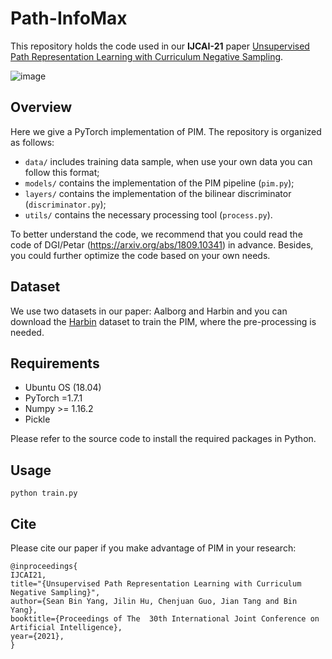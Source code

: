 # Path-InfoMax
This repository holds the code used in our **IJCAI-21** paper [Unsupervised Path Representation Learning with Curriculum Negative Sampling]().

![image](https://github.com/Sean-Bin-Yang/Path-InfoMax/blob/502ea3a57a578b325b704f50eb9808ee5968b744/Fig1.png)

## Overview
Here we give a PyTorch implementation of PIM. The repository is organized as follows:

- `data/` includes training data sample, when use your own data you can follow this format;
- `models/` contains the implementation of the PIM pipeline (`pim.py`);
- `layers/` contains the implementation of the bilinear discriminator (`discriminator.py`);
- `utils/` contains the necessary processing tool (`process.py`).

To better understand the code, we recommend that you could read the code of DGI/Petar (https://arxiv.org/abs/1809.10341) in advance. Besides, you could further optimize the code based on your own needs.

## Dataset
We use two datasets in our paper: Aalborg and Harbin and you can download the [Harbin](https://drive.google.com/file/d/1tdgarnn28CM01o9hbeKLUiJ1o1lskrqA/view) dataset to train the PIM, where the pre-processing is needed.

## Requirements

  * Ubuntu OS (18.04)
  * PyTorch =1.7.1
  * Numpy >= 1.16.2
  * Pickle

Please refer to the source code to install the required packages in Python.

## Usage

```python train.py```

## Cite
Please cite our paper if you make advantage of PIM in your research:

```
@inproceedings{
IJCAI21,
title="{Unsupervised Path Representation Learning with Curriculum Negative Sampling}",
author={Sean Bin Yang, Jilin Hu, Chenjuan Guo, Jian Tang and Bin Yang},
booktitle={Proceedings of The  30th International Joint Conference on Artificial Intelligence},
year={2021},
}

